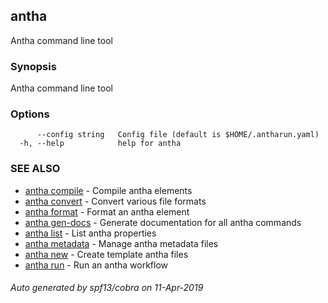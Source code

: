 ## antha

Antha command line tool

### Synopsis

Antha command line tool

### Options

```
      --config string   Config file (default is $HOME/.antharun.yaml)
  -h, --help            help for antha
```

### SEE ALSO

* [antha compile](antha_compile.md)	 - Compile antha elements
* [antha convert](antha_convert.md)	 - Convert various file formats
* [antha format](antha_format.md)	 - Format an antha element
* [antha gen-docs](antha_gen-docs.md)	 - Generate documentation for all antha commands
* [antha list](antha_list.md)	 - List antha properties
* [antha metadata](antha_metadata.md)	 - Manage antha metadata files
* [antha new](antha_new.md)	 - Create template antha files
* [antha run](antha_run.md)	 - Run an antha workflow

###### Auto generated by spf13/cobra on 11-Apr-2019
